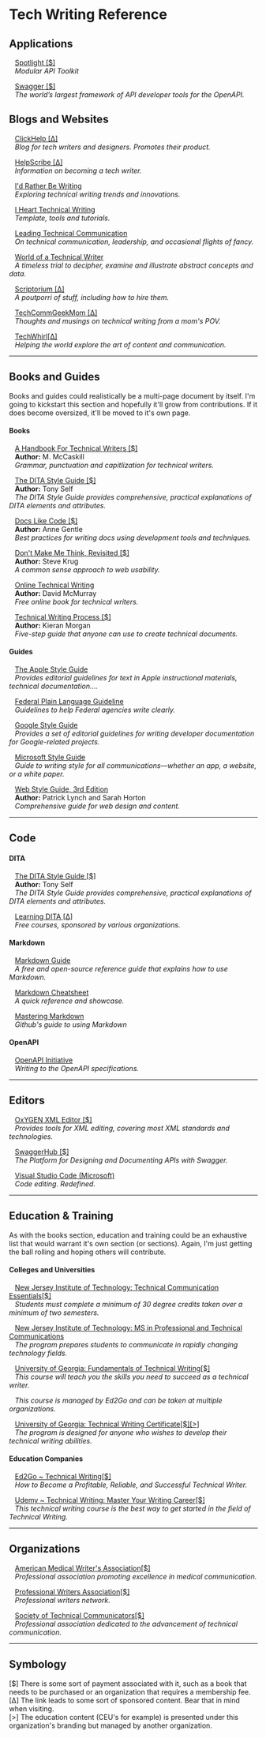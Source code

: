 

# Tech Writing Reference

## Applications

&nbsp;&nbsp;&nbsp;[Spotlight [$]](https://stoplight.io/)\
&nbsp;&nbsp;&nbsp;_Modular API Toolkit_

&nbsp;&nbsp;&nbsp;[Swagger [$]](https://swagger.io/)\
&nbsp;&nbsp;&nbsp;_The world’s largest framework of API developer tools for the OpenAPI._



## Blogs and Websites 

&nbsp;&nbsp;&nbsp;[ClickHelp [∆]](https://clickhelp.co/clickhelp-technical-writing-blog/lifehacks-for-technical-writers/)\
&nbsp;&nbsp;&nbsp;_Blog for tech writers and designers. Promotes their product._

&nbsp;&nbsp;&nbsp;[HelpScribe [∆]](http://www.helpscribe.com/p/home.html)\
&nbsp;&nbsp;&nbsp;_Information on becoming a tech writer._

&nbsp;&nbsp;&nbsp;[I'd Rather Be Writing](http://idratherbewriting.com/)\
&nbsp;&nbsp;&nbsp;_Exploring technical writing trends and innovations._

&nbsp;&nbsp;&nbsp;[I Heart Technical Writing](http://www.ihearttechnicalwriting.com/)\
&nbsp;&nbsp;&nbsp;_Template, tools and tutorials._

&nbsp;&nbsp;&nbsp;[Leading Technical Communication](https://larrykunz.wordpress.com/)\
&nbsp;&nbsp;&nbsp;_On technical communication, leadership, and occasional flights of fancy._

&nbsp;&nbsp;&nbsp;[World of a Technical Writer](https://learntechwriting.wordpress.com/2013/02/03/back-to-basics-the-10-golden-rules-of-technical-writing/)\
&nbsp;&nbsp;&nbsp;_A timeless trial to decipher, examine and illustrate abstract concepts and data._

&nbsp;&nbsp;&nbsp;[Scriptorium [∆]](https://www.scriptorium.com/)\
&nbsp;&nbsp;&nbsp;_A poutporri of stuff, including how to hire them._

&nbsp;&nbsp;&nbsp;[TechCommGeekMom [∆]](https://techcommgeekmom.com/about/)\
&nbsp;&nbsp;&nbsp;_Thoughts and musings on technical writing from a mom's POV._

&nbsp;&nbsp;&nbsp;[TechWhirl[∆]](https://techwhirl.com/)\
&nbsp;&nbsp;&nbsp;_Helping the world explore the art of content and communication._

---

## Books and Guides 

Books and guides could realistically be a multi-page document by itself. I'm going to kickstart this section and hopefully it'll grow from contributions. If it does become oversized, it'll be moved to it's own page. 

#### Books

&nbsp;&nbsp;&nbsp;[A Handbook For Technical Writers [$]](https://www.amazon.co.uk/Handbook-Technical-Writers-Editors-Capitalization-ebook/dp/B005ETBHAE)\
&nbsp;&nbsp;&nbsp;**Author:** M. McCaskill\
&nbsp;&nbsp;&nbsp;_Grammar, punctuation and capitlization for technical writers._

&nbsp;&nbsp;&nbsp;[The DITA Style Guide [$]](https://ditastyle.com/)\
&nbsp;&nbsp;&nbsp;**Author:** Tony Self\
&nbsp;&nbsp;&nbsp;_The DITA Style Guide provides comprehensive, practical explanations of DITA elements and attributes._

&nbsp;&nbsp;&nbsp;[Docs Like Code [$]](https://www.docslikecode.com/book/)\
&nbsp;&nbsp;&nbsp;**Author:** Anne Gentle\
&nbsp;&nbsp;&nbsp;_Best practices for writing docs using development tools and techniques._

&nbsp;&nbsp;&nbsp;[Don't Make Me Think, Revisited [$]](https://www.amazon.com/Dont-Make-Think-Revisited-Usability/dp/0321965515)\
&nbsp;&nbsp;&nbsp;**Author:** Steve Krug\
&nbsp;&nbsp;&nbsp;_A common sense approach to web usability._

&nbsp;&nbsp;&nbsp;[Online Technical Writing](https://www.prismnet.com/~hcexres/textbook/)\
&nbsp;&nbsp;&nbsp;**Author:** David McMurray\
&nbsp;&nbsp;&nbsp;_Free online book for technical writers._


&nbsp;&nbsp;&nbsp;[Technical Writing Process [$]](https://www.amazon.com/dp/0994169310/ref=asc_df_09941693105471700?tag=shopz0d-20&ascsubtag=shopzilla_mp_1475-20&15264019801342523099710080301008005&creative=395261&creativeASIN=0994169310&linkCode=asn)\
&nbsp;&nbsp;&nbsp;**Author:** Kieran Morgan\
&nbsp;&nbsp;&nbsp;_Five-step guide that anyone can use to create technical documents._


#### Guides

&nbsp;&nbsp;&nbsp;[The Apple Style Guide](https://help.apple.com/applestyleguide/)\
&nbsp;&nbsp;&nbsp;_Provides editorial guidelines for text in Apple instructional materials, technical documentation...._

&nbsp;&nbsp;&nbsp;[Federal Plain Language Guideline](https://plainlanguage.gov/guidelines/)\
&nbsp;&nbsp;&nbsp;_Guidelines to help Federal agencies write clearly._

&nbsp;&nbsp;&nbsp;[Google Style Guide](https://developers.google.com/style/)\
&nbsp;&nbsp;&nbsp;_Provides a set of editorial guidelines for writing developer documentation for Google-related projects._

&nbsp;&nbsp;&nbsp;[Microsoft Style Guide](https://docs.microsoft.com/en-us/style-guide/welcome/)\
&nbsp;&nbsp;&nbsp;_Guide to writing style for all communications—whether an app, a website, or a white paper._

&nbsp;&nbsp;&nbsp;[Web Style Guide, 3rd Edition](http://webstyleguide.com/wsg3/index.html)\
&nbsp;&nbsp;&nbsp;**Author:** Patrick Lynch and Sarah Horton\
&nbsp;&nbsp;&nbsp;_Comprehensive guide for web design and content._

---

## Code 

#### DITA

&nbsp;&nbsp;&nbsp;[The DITA Style Guide [$]](https://ditastyle.com/)\
&nbsp;&nbsp;&nbsp;**Author:** Tony Self\
&nbsp;&nbsp;&nbsp;_The DITA Style Guide provides comprehensive, practical explanations of DITA elements and attributes._

&nbsp;&nbsp;&nbsp;[Learning DITA [∆]](http://www.learningdita.com/)\
&nbsp;&nbsp;&nbsp;_Free courses, sponsored by various organizations._

#### Markdown

&nbsp;&nbsp;&nbsp;[Markdown Guide](https://www.markdownguide.org/)\
&nbsp;&nbsp;&nbsp;_A free and open-source reference guide that explains how to use Markdown._

&nbsp;&nbsp;&nbsp;[Markdown Cheatsheet](https://github.com/adam-p/markdown-here/wiki/Markdown-Cheatsheet)\
&nbsp;&nbsp;&nbsp;_A quick reference and showcase._

&nbsp;&nbsp;&nbsp;[Mastering Markdown](https://guides.github.com/features/mastering-markdown/)\
&nbsp;&nbsp;&nbsp;_Github's guide to using Markdown_

#### OpenAPI

&nbsp;&nbsp;&nbsp;[OpenAPI Initiative](https://apihandyman.io/writing-openapi-swagger-specification-tutorial-part-1-introduction/)\
&nbsp;&nbsp;&nbsp;_Writing to the OpenAPI specifications._

---

## Editors

&nbsp;&nbsp;&nbsp;[OxYGEN XML Editor [$]](https://www.oxygenxml.com/)\
&nbsp;&nbsp;&nbsp;_Provides tools for XML editing, covering most XML standards and technologies._

&nbsp;&nbsp;&nbsp;[SwaggerHub [$]](https://swaggerhub.com/?_ga=2.265258061.312421849.1526397992-2115287174.1526397992)\
&nbsp;&nbsp;&nbsp;_The Platform for Designing and Documenting APIs with Swagger._

&nbsp;&nbsp;&nbsp;[Visual Studio Code (Microsoft)](https://code.visualstudio.com/?wt.mc_id=adw-brand&gclid=CjwKCAjwiurXBRAnEiwAk2GFZgYvqjUZ32blfNuVYtfM4I8j4KK7tJKDCaFJZvKt0PS6Sv7Um_I-uxoCcrIQAvD_BwE)\
&nbsp;&nbsp;&nbsp;_Code editing. Redefined._

---

## Education & Training

As with the books section, education and training could be an exhaustive list that would warrant it's own section (or sections). Again, I'm just getting the ball rolling and hoping others will contribute. 

#### Colleges and Universities

&nbsp;&nbsp;&nbsp;[New Jersey Institute of Technology: Technical Communication Essentials[$]](https://www.njit.edu/graduatestudies/degree-programs/graduatecertificates/technical-communication-cert/)\
&nbsp;&nbsp;&nbsp;_Students must complete a minimum of 30 degree credits taken over a minimum of two semesters._

&nbsp;&nbsp;&nbsp;[New Jersey Institute of Technology: MS in Professional and Technical Communications](http://catalog.njit.edu/graduate/science-liberal-arts/humanities/professional-technical-communication-ms/)\
&nbsp;&nbsp;&nbsp;_The program prepares students to communicate in rapidly changing technology fields._

&nbsp;&nbsp;&nbsp;[University of Georgia: Fundamentals of Technical Writing[$]](https://www.georgiacenter.uga.edu/courses/reading-writing/fundamentals-of-technical-writing)\
&nbsp;&nbsp;&nbsp;_This course will teach you the skills you need to succeed as a technical writer._

&nbsp;&nbsp;&nbsp;_This course is managed by Ed2Go and can be taken at multiple organizations._

&nbsp;&nbsp;&nbsp;[University of Georgia: Technical Writing Certificate[$][>]](https://www.georgiacenter.uga.edu/courses/reading-writing/technical-writing-certificate)\
&nbsp;&nbsp;&nbsp;_The program is designed for anyone who wishes to develop their technical writing abilities._


#### Education Companies

&nbsp;&nbsp;&nbsp;[Ed2Go ~ Technical Writing[$]](https://www.ed2go.com/courses/writing/writing-and-editing/ctp/technical-writing)\
&nbsp;&nbsp;&nbsp;_How to Become a Profitable, Reliable, and Successful Technical Writer._

&nbsp;&nbsp;&nbsp;[Udemy ~ Technical Writing: Master Your Writing Career[$]](https://www.udemy.com/technical-writing/?siteID=PUbXK5j4Cas-pTx0kELALIbVmalBD9vMkA&LSNPUBID=PUbXK5j4Cas)\
&nbsp;&nbsp;&nbsp;_This technical writing course is the best way to get started in the field of Technical Writing._

---

## Organizations

&nbsp;&nbsp;&nbsp;[American Medical Writer's Association[$]](http://www.amwa.org/)\
&nbsp;&nbsp;&nbsp;_Professional association promoting excellence in medical communication._

&nbsp;&nbsp;&nbsp;[Professional Writers Association[$]](http://www.prowriters.org/)\
&nbsp;&nbsp;&nbsp;_Professional writers network._

&nbsp;&nbsp;&nbsp;[Society of Technical Communicators[$]](https://www.stc.org/)\
&nbsp;&nbsp;&nbsp;_Professional association dedicated to the advancement of technical communication._

---

## Symbology

[$] There is some sort of payment associated with it, such as a book that needs to be purchased or an organization that requires a membership fee.\
[∆] The link leads to some sort of sponsored content. Bear that in mind when visiting.\
[>] The education content (CEU's for example) is presented under this organization's branding but managed by another organization.


